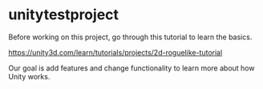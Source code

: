 # unitytestproject

Before working on this project, go through this tutorial to learn the basics.

https://unity3d.com/learn/tutorials/projects/2d-roguelike-tutorial

Our goal is add features and change functionality to learn more about how Unity works.
